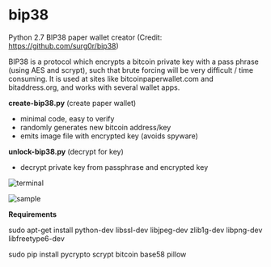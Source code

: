 # bip38

Python 2.7 BIP38 paper wallet creator
(Credit: https://github.com/surg0r/bip38)

BIP38 is a protocol which encrypts a bitcoin private key with a pass phrase (using AES and scrypt), such that 
brute forcing will be very difficult / time consuming. It is used at sites like bitcoinpaperwallet.com and 
bitaddress.org, and works with several wallet apps.

**create-bip38.py** (create paper wallet)
- minimal code, easy to verify
- randomly generates new bitcoin address/key
- emits image file with encrypted key (avoids spyware)

**unlock-bip38.py** (decrypt for key)
- decrypt private key from passphrase and encrypted key

![terminal](https://raw.githubusercontent.com/steve-vincent/bip38/master/screens/terminal.png)

![sample](https://raw.githubusercontent.com/steve-vincent/bip38/master/screens/sample.jpg)

**Requirements**

sudo apt-get install python-dev libssl-dev libjpeg-dev zlib1g-dev libpng-dev libfreetype6-dev

sudo pip install pycrypto scrypt bitcoin base58 pillow
